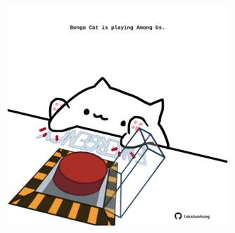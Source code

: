 <!-- built at 06/05/2023, 15:00:44 UTC -->
<p align="center">
  <img width="500" height="500" src="./ReadmeImage.svg">
</p>
